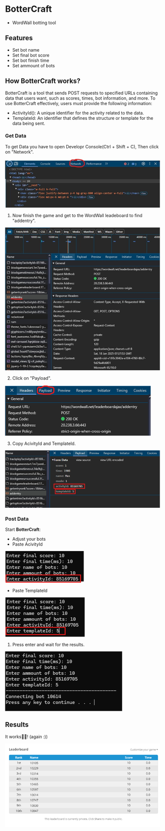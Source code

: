 # BotterCraft


- WordWall botting tool


## Features

- Set bot name
- Set final bot score
- Set bot finish time
- Set ammount of bots

## How BotterCraft works?

BotterCraft is a tool that sends POST requests to specified URLs containing data that users want, such as scores, times, bot information, and more. To use BotterCraft effectively, users must provide the following information:

- ActivityId(): A unique identifier for the activity related to the data.
- TemplateId: An identifier that defines the structure or template for the data being  sent.

### Get Data

To get Data you have to open Developr Console(Ctrl + Shift + C), 
Then click on "Network".

![image atl](https://github.com/VdolecekMax/BotterCraft/blob/main/img/OpenNetworkTab.jpg?raw=true)

1. Now finish the game and get to the WordWall leadeboard to find "addentry".

![image alt](https://github.com/VdolecekMax/BotterCraft/blob/main/img/Addentry.jpg?raw=true)

2. Click on "Payload".

![image alt](https://github.com/VdolecekMax/BotterCraft/blob/main/img/RealNavBar.png?raw=true)

3. Copy AcivityId and TemplateId.

![image alt](https://github.com/VdolecekMax/BotterCraft/blob/main/img/WhatWeWant.png?raw=true)

### Post Data

Start **BotterCraft**:
- Adjust your bots
- Paste AcivityId

![image alt](https://github.com/VdolecekMax/BotterCraft/blob/main/img/EntrRealActId.png?raw=true)

- Paste TemplateId

![image alt](https://github.com/VdolecekMax/BotterCraft/blob/main/img/TemplayteIDenter.png?raw=true)


1. Press enter and wait for the results.

![image alt](https://github.com/VdolecekMax/BotterCraft/blob/main/img/Result.png?raw=true)

## Results

It works🤩🤯! (again :))

![image alt](https://github.com/VdolecekMax/BotterCraft/blob/main/img/Prove.png?raw=true)
